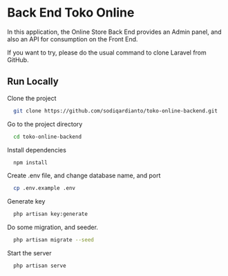
# Back End Toko Online

In this application, the Online Store Back End provides an Admin panel, and also an API for consumption on the Front End.

If you want to try, please do the usual command to clone Laravel from GitHub.




## Run Locally

Clone the project

```bash
  git clone https://github.com/sodiqardianto/toko-online-backend.git
```

Go to the project directory

```bash
  cd toko-online-backend
```

Install dependencies

```bash
  npm install
```

Create .env file, and change database name, and port
```bash
  cp .env.example .env 
```

Generate key
```bash
  php artisan key:generate
```

Do some migration, and seeder.
```bash
  php artisan migrate --seed
```

Start the server

```bash
  php artisan serve
```

